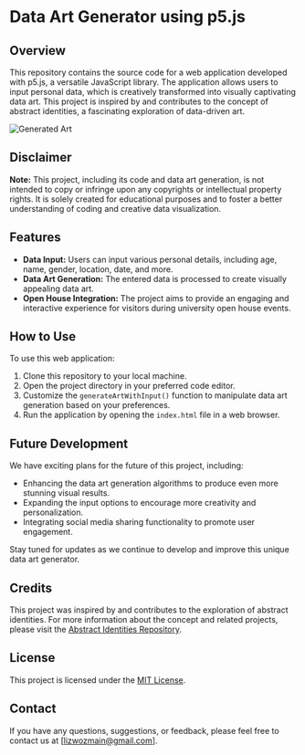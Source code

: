 # Data Art Generator using p5.js

## Overview

This repository contains the source code for a web application developed with p5.js, a versatile JavaScript library. The application allows users to input personal data, which is creatively transformed into visually captivating data art. This project is inspired by and contributes to the concept of abstract identities, a fascinating exploration of data-driven art.

![Generated Art](assets/generated_art.png)

## Disclaimer

**Note:** This project, including its code and data art generation, is not intended to copy or infringe upon any copyrights or intellectual property rights. It is solely created for educational purposes and to foster a better understanding of coding and creative data visualization.

## Features

- **Data Input:** Users can input various personal details, including age, name, gender, location, date, and more.
- **Data Art Generation:** The entered data is processed to create visually appealing data art.
- **Open House Integration:** The project aims to provide an engaging and interactive experience for visitors during university open house events.

## How to Use

To use this web application:

1. Clone this repository to your local machine.
2. Open the project directory in your preferred code editor.
3. Customize the `generateArtWithInput()` function to manipulate data art generation based on your preferences.
4. Run the application by opening the `index.html` file in a web browser.

## Future Development

We have exciting plans for the future of this project, including:

- Enhancing the data art generation algorithms to produce even more stunning visual results.
- Expanding the input options to encourage more creativity and personalization.
- Integrating social media sharing functionality to promote user engagement.

Stay tuned for updates as we continue to develop and improve this unique data art generator.

## Credits

This project was inspired by and contributes to the exploration of abstract identities. For more information about the concept and related projects, please visit the [Abstract Identities Repository](https://github.com/IllusionInk/abstract_identities).

## License

This project is licensed under the [MIT License](LICENSE).

## Contact

If you have any questions, suggestions, or feedback, please feel free to contact us at [lizwozmain@gmail.com].

